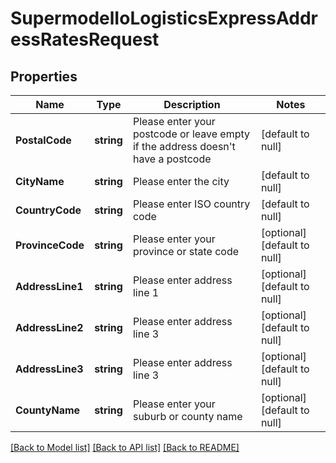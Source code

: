 # SupermodelIoLogisticsExpressAddressRatesRequest

## Properties
Name | Type | Description | Notes
------------ | ------------- | ------------- | -------------
**PostalCode** | **string** | Please enter your postcode or leave empty if the address doesn&#x27;t have a postcode | [default to null]
**CityName** | **string** | Please enter the city | [default to null]
**CountryCode** | **string** | Please enter ISO country code | [default to null]
**ProvinceCode** | **string** | Please enter your province or state code | [optional] [default to null]
**AddressLine1** | **string** | Please enter address line 1 | [optional] [default to null]
**AddressLine2** | **string** | Please enter address line 3 | [optional] [default to null]
**AddressLine3** | **string** | Please enter address line 3 | [optional] [default to null]
**CountyName** | **string** | Please enter your suburb or county name | [optional] [default to null]

[[Back to Model list]](../README.md#documentation-for-models) [[Back to API list]](../README.md#documentation-for-api-endpoints) [[Back to README]](../README.md)

